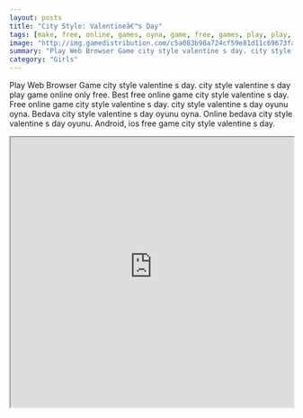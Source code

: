 ```yaml
---
layout: posts
title: "City Style: Valentineâ€™s Day"
tags: [make, free, online, games, oyna, game, free, games, play, play, games]
image: "http://img.gamedistribution.com/c5a083b98a724cf59e81d11c69673fa4.jpg"
summary: "Play Web Browser Game city style valentine s day. city style valentine s day play game online only free. Best free online game city style valentine s day. Free online game city style valentine s day. city style valentine s day oyunu oyna. Bedava city style valentine s day oyunu oyna. Online bedava city style valentine s day oyunu. Android, ios free game city style valentine s day."
category: "Girls"
---
```


Play Web Browser Game city style valentine s day. city style valentine s day play game online only free. Best free online game city style valentine s day. Free online game city style valentine s day. city style valentine s day oyunu oyna. Bedava city style valentine s day oyunu oyna. Online bedava city style valentine s day oyunu. Android, ios free game city style valentine s day.

<iframe width="100%" height="480px;" src="http://flash.gamedistribution.com?game=c5a083b98a724cf59e81d11c69673fa4"></iframe>